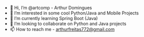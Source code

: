 
- 👋 Hi, I’m @artcomp - Arthur Domingues
- 👀 I’m interested in some cool Python/Java and Mobile Projects
- 🌱 I’m currently learning Spring Boot (Java)
- 💞️ I’m looking to collaborate on Python and Java projects
- 📫 How to reach me - arthurfreitas772@gmail.com



<!---
artcomp/artcomp is a ✨ special ✨ repository because its `README.md` (this file) appears on your GitHub profile.
You can click the Preview link to take a look at your changes.
![Anurag's GitHub stats](https://github-readme-stats.vercel.app/api?username=artcomp&show_icons=true)
[![Top Langs](https://github-readme-stats.vercel.app/api/top-langs/?username=artcomp&layout=compact)](https://github.com/artcomp/github-readme-stats)

--->

